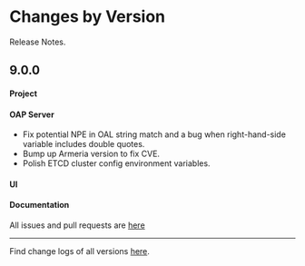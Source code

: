 Changes by Version
==================
Release Notes.

9.0.0
------------------

#### Project


#### OAP Server

* Fix potential NPE in OAL string match and a bug when right-hand-side variable includes double quotes.
* Bump up Armeria version to fix CVE.
* Polish ETCD cluster config environment variables.

#### UI


#### Documentation


All issues and pull requests are [here](https://github.com/apache/skywalking/milestone/112?closed=1)

------------------
Find change logs of all versions [here](changes).
